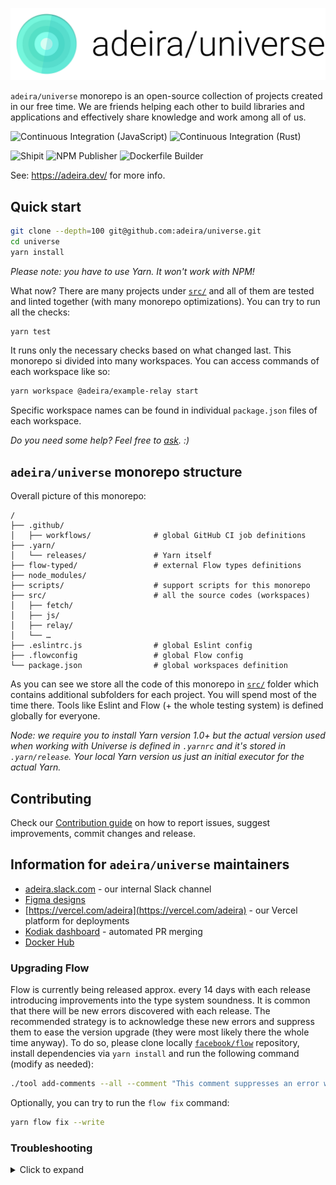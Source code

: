 [![Adeira logo](/src/adeira.dev/static/img/logo-banner.png)](https://adeira.dev/)

`adeira/universe` monorepo is an open-source collection of projects created in our free time. We are friends helping each other to build libraries and applications and effectively share knowledge and work among all of us.

![Continuous Integration (JavaScript)](<https://github.com/adeira/universe/workflows/Continuous%20Integration%20(JavaScript)/badge.svg>) ![Continuous Integration (Rust)](<https://github.com/adeira/universe/workflows/Continuous%20Integration%20(Rust)/badge.svg>)

![Shipit](https://github.com/adeira/universe/workflows/Shipit/badge.svg) ![NPM Publisher](https://github.com/adeira/universe/workflows/NPM%20Publisher/badge.svg) ![Dockerfile Builder](https://github.com/adeira/universe/workflows/Dockerfile%20Builder/badge.svg)

See: https://adeira.dev/ for more info.

## Quick start

```bash
git clone --depth=100 git@github.com:adeira/universe.git
cd universe
yarn install
```

_Please note: you have to use Yarn. It won't work with NPM!_

What now? There are many projects under [`src/`](/src) and all of them are tested and linted together (with many monorepo optimizations). You can try to run all the checks:

```bash
yarn test
```

It runs only the necessary checks based on what changed last. This monorepo si divided into many workspaces. You can access commands of each workspace like so:

```bash
yarn workspace @adeira/example-relay start
```

Specific workspace names can be found in individual `package.json` files of each workspace.

_Do you need some help? Feel free to [ask](https://github.com/adeira/universe/discussions). :)_

## `adeira/universe` monorepo structure

Overall picture of this monorepo:

```text
/
├── .github/
│   ├── workflows/              # global GitHub CI job definitions
├── .yarn/
│   └── releases/               # Yarn itself
├── flow-typed/                 # external Flow types definitions
├── node_modules/
├── scripts/                    # support scripts for this monorepo
├── src/                        # all the source codes (workspaces)
│   ├── fetch/
│   ├── js/
│   ├── relay/
│   └── …
├── .eslintrc.js                # global Eslint config
├── .flowconfig                 # global Flow config
└── package.json                # global workspaces definition
```

As you can see we store all the code of this monorepo in [`src/`](/src) folder which contains additional subfolders for each project. You will spend most of the time there. Tools like Eslint and Flow (+ the whole testing system) is defined globally for everyone.

_Node: we require you to install Yarn version 1.0+ but the actual version used when working with Universe is defined in `.yarnrc` and it's stored in `.yarn/release`. Your local Yarn version us just an initial executor for the actual Yarn._

## Contributing

Check our [Contribution guide](/.github/CONTRIBUTING.md) on how to report issues, suggest improvements, commit changes and release.

## Information for `adeira/universe` maintainers

- [adeira.slack.com](https://app.slack.com/) - our internal Slack channel
- [Figma designs](https://www.figma.com/file/bAVVTRg9w2vDJ1Hph82hky/Adeira)
- [https://vercel.com/adeira](https://vercel.com/adeira) - our Vercel platform for deployments
- [Kodiak dashboard](https://app.kodiakhq.com/) - automated PR merging
- [Docker Hub](https://hub.docker.com/orgs/adeira)

### Upgrading Flow

Flow is currently being released approx. every 14 days with each release introducing improvements into the type system soundness. It is common that there will be new errors discovered with each release. The recommended strategy is to acknowledge these new errors and suppress them to ease the version upgrade (they were most likely there the whole time anyway). To do so, please clone locally [`facebook/flow`](https://github.com/facebook/flow/) repository, install dependencies via `yarn install` and run the following command (modify as needed):

```bash
./tool add-comments --all --comment "This comment suppresses an error when upgrading Flow to version 0.155.0. To see the error delete this comment and run Flow." --bin /Work/adeira/universe/node_modules/.bin/flow /Work/adeira/universe/src
```

Optionally, you can try to run the `flow fix` command:

```bash
yarn flow fix --write
```

### Troubleshooting

<details>
<summary>Click to expand</summary>

Things go broken and sometimes it's difficult to understand what's going on. This section should help with these tricky problems. Please help us expand it as you go.

#### When running tests

Problem (some unexpected Babel behavior which doesn't seem to be a code problem):

```text
TypeError: /adeira/universe/src/relay/.babelrc.js: Error while loading config - yield* (intermediate value)(intermediate value)(intermediate value)(intermediate value) is not iterable
```

```text
TypeError: [BABEL] /adeira/universe/src/sx/src/__tests__/StyleCollectorPseudoNode.test.js: (0 , _parser(...).parse) is not a function
```

Solution:

```bash
yarn test-only --clearCache
```

You can also try to delete `node_modules/.cache/@babel/` folder.

---

Problem:

```text
node:internal/process/promises:218
          triggerUncaughtException(err, true /* fromPromise */);
          ^

[UnhandledPromiseRejection: This error originated either by throwing inside of an async function without a catch block, or by rejecting a promise which was not handled with .catch(). The promise rejected with the reason "Error: secret error ccc".] {
  code: 'ERR_UNHANDLED_REJECTION'
}
```

This happens on Node.js version 15 due to this Jest issue: https://github.com/facebook/jest/issues/10784

Solution: switch to later (LTS) Node.js version (`nvm use 14`) to see the full error message and run the test again.

---

Problem:

```text
jest-haste-map: Watchman crawl failed. Retrying once with node crawler.
Usually this happens when watchman isn't running. Create an empty `.watchmanconfig` file in your project's root folder or initialize a git or hg repository in your project.
Error: Watchman error: query failed: synchronization failed: Operation timed out. Make sure watchman is running for this project. See https://facebook.github.io/watchman/docs/troubleshooting.
```

And all the scripts (lints, tests) are slow or unresponsive.

Solution:

```bash
watchman shutdown-server
```

</details>
